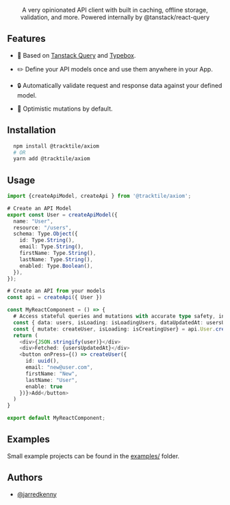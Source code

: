 <p  align="center">A very opinionated API client with built in caching, offline storage, validation, and more. Powered internally by @tanstack/react-query</p>

## Features

- :muscle: Based on [Tanstack Query](https://github.com/TanStack/query) and [Typebox](https://github.com/sinclairzx81/typebox).

- :pencil2: Define your API models once and use them anywhere in your App.

- :lock: Automatically validate request and response data against your defined model.

- :necktie: Optimistic mutations by default.

## Installation

```sh
  npm install @tracktile/axiom
  # OR
  yarn add @tracktile/axiom
```

## Usage

```typescript
import {createApiModel, createApi } from '@tracktile/axiom';

# Create an API Model
export const User = createApiModel({
  name: "User",
  resource: "/users",
  schema: Type.Object({
    id: Type.String(),
    email: Type.String(),
    firstName: Type.String(),
    lastName: Type.String(),
    enabled: Type.Boolean(),
  }),
});

# Create an API from your models
const api = createApi({ User })

const MyReactComponent = () => {
  # Access stateful queries and mutations with accurate type safety, inferred from your models.
  const { data: users, isLoading: isLoadingUsers, dataUpdatedAt: usersUpdatedAt } = api.User.search();
  const { mutate: createUser, isLoading: isCreatingUser} = api.User.create()
  return (
    <div>{JSON.stringify(user)}</div>
    <div>Fetched: {usersUpdatedAt}</div>
    <button onPress={() => createUser({
      id: uuid(),
      email: "new@user.com",
      firstName: "New",
      lastName: "User",
      enable: true
    })}>Add</button>
  )
}

export default MyReactComponent;

```

## Examples

Small example projects can be found in the [examples/](./examples) folder.

## Authors

- [@jarredkenny](https://www.github.com/jarredkenny)
